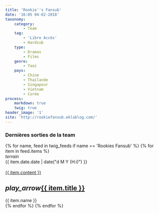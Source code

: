 ```yaml
---
title: 'Rookie''s Fansub'
date: '16:05 04-02-2018'
taxonomy:
    category:
        - Team
    tag:
        - 'Libre Accès'
        - Hardsub
    type:
        - Dramas
        - Films
    genre:
        - Yaoi
    pays:
        - Chine
        - Thaïlande
        - Singapour
        - Vietnam
        - Corée
process:
    markdown: true
    twig: true
header_image: '1'
site: 'http://rookiefansub.eklablog.com/'
---
```


<div class="gap"></div>

<h3>Dernières sorties de la team</h3>



<div class="row">
{% for name, feed in twig_feeds if name == 'Rookies Fansub' %}
{% for item in feed.items %}
<div class="col s12 m6 l4 xl3">
<div class="card">
<span class="top-icon"><i class="material-icons">terrain</i></span>
<div class="rssincl-itemdate">{{ item.date.date | date("d M Y (H:i)") }}</div><br>
<a href="{{ item.url }}" target="_blank"><div class="item-image">{{ item.content }}</div></a>
 <h2 class="truncate"><i class="tiny material-icons">play_arrow</i><a href="{{ item.url }}" target="_blank">{{ item.title }}</a></h2>
<div class="rssincl-itemfeedtitle">{{ item.name }}</div>
</div>
</div>
{% endfor %}
{% endfor %}
</div>